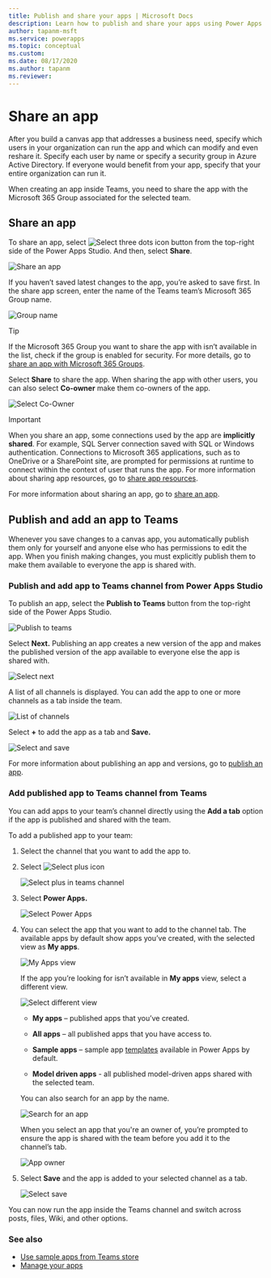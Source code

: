 ```yaml
---
title: Publish and share your apps | Microsoft Docs
description: Learn how to publish and share your apps using Power Apps app from Teams.
author: tapanm-msft
ms.service: powerapps
ms.topic: conceptual
ms.custom: 
ms.date: 08/17/2020
ms.author: tapanm
ms.reviewer: 
---
```


# Share an app

After you build a canvas app that addresses a business need, specify which users in your organization can run the app and which can modify and even reshare it. Specify each user by name or specify a security group in Azure Active Directory. If everyone would benefit from your app, specify that your entire organization can run it.

When creating an app inside Teams, you need to share the app with the Microsoft 365 Group associated for the selected team.

## Share an app

To share an app, select ![Select three dots icon](media/publish-app-1.png "Select three dots icon") button from the top-right side of the Power Apps Studio. And then, select **Share**.

![Share an app](media/publish-app-2.png "Share an app")

If you haven’t saved latest changes to the app, you’re asked to save first. In the share app screen, enter the name of the Teams team’s Microsoft 365 Group name.

![Group name](media/publish-app-3.png "Group name")

> [!TIP]
> If the Microsoft 365 Group you want to share the app with isn’t available in the list, check if the group is enabled for security. For more details, go to [share an app with Microsoft 365 Groups](../maker/canvas-apps/share-app.md#share-an-app-with-office-365-groups).

Select **Share** to share the app. When sharing the app with other users, you can also select **Co-owner** make them co-owners of the app.

![Select Co-Owner](media/publish-app-4.png "Select Co-Owner")

> [!IMPORTANT]
> When you share an app, some connections used by the app are **implicitly shared**. For example, SQL Server connection saved with SQL or Windows authentication. Connections to Microsoft 365 applications, such as to OneDrive or a SharePoint site, are prompted for permissions at runtime to
connect within the context of user that runs the app. For more information about sharing app resources, go to [share app resources](../maker/canvas-apps/share-app-resources.md#connections).

For more information about sharing an app, go to [share an app](../maker/canvas-apps/share-app.md).

## Publish and add an app to Teams

Whenever you save changes to a canvas app, you automatically publish them only for yourself and anyone else who has permissions to edit the app. When you finish making changes, you must explicitly publish them to make them available to everyone the app is shared with.

### Publish and add app to Teams channel from Power Apps Studio

To publish an app, select the **Publish to Teams** button from the top-right side of the Power Apps Studio.

![Publish to teams](media/publish-app-5.png "Publish to teams")

Select **Next.** Publishing an app creates a new version of the app and makes the published version of the app available to everyone else the app is shared with.

![Select next](media/publish-app-6.png "Select next")

A list of all channels is displayed. You can add the app to one or more channels as a tab inside the team.

![List of channels](media/publish-app-7.png "List of channels")

Select **+** to add the app as a tab and **Save.**

![Select and save](media/publish-app-8.png "Select and save")

For more information about publishing an app and versions, go to [publish an app](../maker/canvas-apps/save-publish-app.md#publish-an-app).

### Add published app to Teams channel from Teams

You can add apps to your team’s channel directly using the **Add a tab** option if the app is published and shared with the team.

To add a published app to your team:

1. Select the channel that you want to add the app to.

1. Select ![Select plus icon](media/publish-app-9.png "Select plus icon")
   
    ![Select plus in teams channel](media/publish-app-10.png "Select plus in teams channel")

1. Select **Power Apps.**

   ![Select Power Apps](media/publish-app-11.png "Select Power Apps")

1. You can select the app that you want to add to the channel tab. The available apps by default show apps you’ve created, with the selected view as **My apps**.

   ![My Apps view](media/publish-app-12.png "My Apps view")

   If the app you’re looking for isn’t available in **My apps** view, select a
  different view.

   ![Select different view](media/publish-app-13.png "Select different view")

    -  **My apps** – published apps that you’ve created.

    -  **All apps** – all published apps that you have access to.

    -  **Sample apps** – sample app [templates](../maker/canvas-apps/get-started-test-drive.md) available in Power Apps by default.

    -  **Model driven apps** - all published model-driven apps shared with the selected team.

   You can also search for an app by the name.

   ![Search for an app](media/publish-app-14.png "Search for an app")

   When you select an app that you're an owner of, you’re prompted to ensure the app is shared with the team before you add it to the channel’s tab.

   ![App owner](media/publish-app-15.png "App owner")

1. Select **Save** and the app is added to your selected channel as a tab.

   ![Select save](media/publish-app-16.png "Select save")

You can now run the app inside the Teams channel and switch across posts, files, Wiki, and other options.

### See also

- [Use sample apps from Teams store](use-sample-apps-from-teams-store.md)
- [Manage your apps](manage-your-apps.md)
